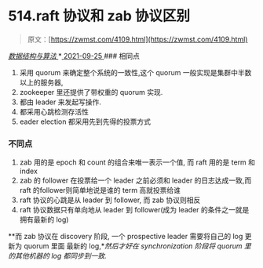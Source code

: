 <!--yml
category: 未分类
date: 0001-01-01 00:00:00
--->

# 514.raft 协议和 zab 协议区别

> 原文：[https://zwmst.com/4109.html](https://zwmst.com/4109.html)

   [ *数据结构与算法* ](https://zwmst.com/%e6%95%b0%e6%8d%ae%e7%bb%93%e6%9e%84%e4%b8%8e%e7%ae%97%e6%b3%95)*[ <time datetime="2021-09-26T01:34:00+08:00"> 2021-09-25 </time> ](https://zwmst.com/4109.html)  ### 相同点

1.  采用 quorum 来确定整个系统的一致性,这个 quorum 一般实现是集群中半数以上的服务器,
2.  zookeeper 里还提供了带权重的 quorum 实现.
3.  都由 leader 来发起写操作.
4.  都采用心跳检测存活性
5.  eader election 都采用先到先得的投票方式

### 不同点

1.  zab 用的是 epoch 和 count 的组合来唯一表示一个值, 而 raft 用的是 term 和 index
2.  zab 的 follower 在投票给一个 leader 之前必须和 leader 的日志达成一致,而 raft 的follower则简单地说是谁的 term 高就投票给谁
3.  raft 协议的心跳是从 leader 到 follower, 而 zab 协议则相反
4.  raft 协议数据只有单向地从 leader 到 follower(成为 leader 的条件之一就是拥有最新的 log)

**而 zab 协议在 discovery 阶段, 一个 prospective leader 需要将自己的 log 更新为 quorum 里面
最新的 log,**然后才好在 synchronization 阶段将 quorum 里的其他机器的 log 都同步到一致.*
